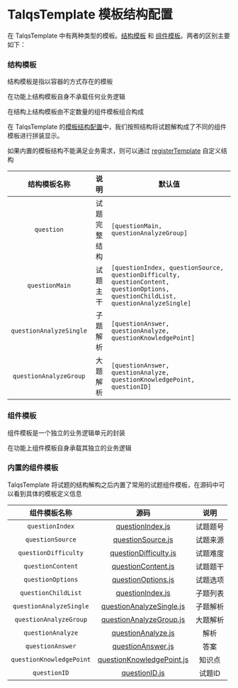# TalqsTemplate 模板结构配置

在 TalqsTemplate 中有两种类型的模板。[结构模板](#结构模板) 和 [组件模板](#组件模板)。两者的区别主要如下：

### 结构模板

结构模板是指以容器的方式存在的模板

在功能上结构模板自身不承载任何业务逻辑

在结构上结构模板由不定数量的组件模板组合构成

在 TalqsTemplate 的[模板结构配置](https://github.com/hejinjun/talqs/blob/master/src/config/template.js)中，我们按照结构将试题解构成了不同的组件模板进行拼装显示。

如果内置的模板结构不能满足业务需求，则可以通过 [registerTemplate](api.md) 自定义结构

| 结构模板名称 | 说明 | 默认值 |
| :--: | :--: | -- |
| `question` | 试题完整结构 | `[questionMain, questionAnalyzeGroup]` |
| `questionMain` | 试题主干 | `[questionIndex, questionSource, questionDifficulty, ` `questionContent, questionOptions,  questionChildList, ` `questionAnalyzeSingle]` |
| `questionAnalyzeSingle` | 子题解析| `[questionAnswer, questionAnalyze, questionKnowledgePoint]` |
| `questionAnalyzeGroup` | 大题解析 | `[questionAnswer, questionAnalyze, questionKnowledgePoint, ` `questionID]`|


### 组件模板

组件模板是一个独立的业务逻辑单元的封装

在功能上组件模板自身承载其独立的业务逻辑


### 内置的组件模板

TalqsTemplate 将试题的结构解构之后内置了常用的试题组件模板，在源码中可以看到具体的模板定义信息

| 组件模板名称 | 源码 | 说明 |
| :--: | :--: | :--: |
| `questionIndex` | [questionIndex.js](https://github.com/hejinjun/talqs/blob/master/src/template/questionIndex.js) | 试题题号 |
| `questionSource` | [questionSource.js](https://github.com/hejinjun/talqs/blob/master/src/template/questionSource.js) | 试题来源 |
| `questionDifficulty` | [questionDifficulty.js](https://github.com/hejinjun/talqs/blob/master/src/template/questionDifficulty.js) | 试题难度 |
| `questionContent` | [questionContent.js](https://github.com/hejinjun/talqs/blob/master/src/template/questionContent.js) | 试题题干 |
| `questionOptions` | [questionOptions.js](https://github.com/hejinjun/talqs/blob/master/src/template/questionOptions.js) | 试题选项 |
| `questionChildList` | [questionIndex.js](https://github.com/hejinjun/talqs/blob/master/src/template/questionChildList.js) | 子题列表 |
| `questionAnalyzeSingle` | [questionAnalyzeSingle.js](https://github.com/hejinjun/talqs/blob/master/src/template/questionAnalyzeSingle.js) | 子题解析 |
| `questionAnalyzeGroup` | [questionAnalyzeGroup.js](https://github.com/hejinjun/talqs/blob/master/src/template/questionAnalyzeGroup.js) | 大题解析 |
| `questionAnalyze` | [questionAnalyze.js](https://github.com/hejinjun/talqs/blob/master/src/template/questionAnalyze.js) | 解析 |
| `questionAnswer` | [questionAnswer.js](https://github.com/hejinjun/talqs/blob/master/src/template/questionAnswer.js) | 答案 |
| `questionKnowledgePoint` | [questionKnowledgePoint.js](https://github.com/hejinjun/talqs/blob/master/src/template/questionKnowledgePoint.js) | 知识点 |
| `questionID` | [questionID.js](https://github.com/hejinjun/talqs/blob/master/src/template/questionID.js) | 试题ID |
